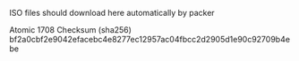 ISO files should download here automatically by packer

Atomic 1708 Checksum (sha256)
bf2a0cbf2e9042efacebc4e8277ec12957ac04fbcc2d2905d1e90c92709b4ebe
